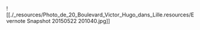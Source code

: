 ---
---
![[./_resources/Photo_de_20_Boulevard_Victor_Hugo_dans_Lille.resources/Evernote Snapshot 20150522 201040.jpg]]
